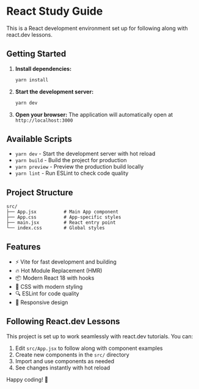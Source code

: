 # React Study Guide

This is a React development environment set up for following along with react.dev lessons.

## Getting Started

1. **Install dependencies:**

   ```bash
   yarn install
   ```

2. **Start the development server:**

   ```bash
   yarn dev
   ```

3. **Open your browser:**
   The application will automatically open at `http://localhost:3000`

## Available Scripts

- `yarn dev` - Start the development server with hot reload
- `yarn build` - Build the project for production
- `yarn preview` - Preview the production build locally
- `yarn lint` - Run ESLint to check code quality

## Project Structure

```
src/
├── App.jsx          # Main App component
├── App.css          # App-specific styles
├── main.jsx         # React entry point
└── index.css        # Global styles
```

## Features

- ⚡ Vite for fast development and building
- 🔥 Hot Module Replacement (HMR)
- 📦 Modern React 18 with hooks
- 🎨 CSS with modern styling
- 🔍 ESLint for code quality
- 📱 Responsive design

## Following React.dev Lessons

This project is set up to work seamlessly with react.dev tutorials. You can:

1. Edit `src/App.jsx` to follow along with component examples
2. Create new components in the `src/` directory
3. Import and use components as needed
4. See changes instantly with hot reload

Happy coding! 🚀
